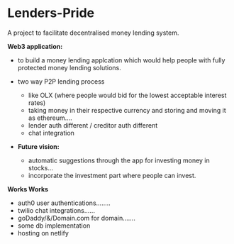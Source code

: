 # Lenders-Pride
A project to facilitate decentralised money lending system.


**Web3 application:**
- to build a money lending applcation which would help people with fully protected money lending solutions.
- two way P2P lending process
  - like OLX (where people would bid for the lowest acceptable interest rates)
  - taking money in their respective currency and storing and moving it as ethereum....
  - lender auth different / creditor auth different 
  - chat integration
 
- **Future vision:**
  - automatic suggestions through the app for investing money in stocks...
  - incorporate the investment part where people can invest.

**Works Works**
- auth0 user authentications........
- twilio chat integrations......
- goDaddy/&/Domain.com  for domain.......
- some db implementation
- hosting on netlify
